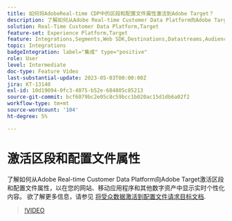```yaml
---
title: 如何将AdobeReal-time CDP中的区段和配置文件属性激活到Adobe Target？
description: 了解如何从Adobe Real-time Customer Data Platform向Adobe Target激活区段和配置文件属性，以在您的网站、移动应用程序和其他数字资产中显示实时个性化内容。
solution: Real-Time Customer Data Platform,Target
feature-set: Experience Platform,Target
feature: Integrations,Segments,Web SDK,Destinations,Datastreams,Audiences,Experience Targeting
topic: Integrations
badgeIntegration: label="集成" type="positive"
role: User
level: Intermediate
doc-type: Feature Video
last-substantial-update: 2023-05-03T00:00:00Z
jira: KT-13140
exl-id: 10d19094-0fc3-4075-b52e-684805c85213
source-git-commit: bcf6079bc2e05c8c59bcc1b020ac15d1db6a02f2
workflow-type: tm+mt
source-wordcount: '104'
ht-degree: 5%

---
```


# 激活区段和配置文件属性

了解如何从Adobe Real-time Customer Data Platform向Adobe Target激活区段和配置文件属性，以在您的网站、移动应用程序和其他数字资产中显示实时个性化内容。 欲了解更多信息，请参见 [将受众数据激活到配置文件请求目标文档](https://experienceleague.adobe.com/docs/experience-platform/destinations/ui/activate/activate-profile-request-destinations.html).


>[!VIDEO](https://video.tv.adobe.com/v/3419036/?learn=on)
